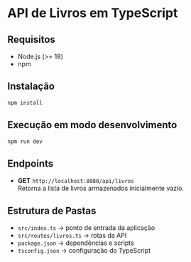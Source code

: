 # API de Livros em TypeScript

## Requisitos
- Node.js (>= 18)
- npm

## Instalação
```bash
npm install
```

## Execução em modo desenvolvimento
```bash
npm run dev
```

## Endpoints
- **GET** `http://localhost:8080/api/livros`  
  Retorna a lista de livros armazenados inicialmente vazio.
  
## Estrutura de Pastas
- `src/index.ts` -> ponto de entrada da aplicação  
- `src/routes/livros.ts` -> rotas da API  
- `package.json` -> dependências e scripts  
- `tsconfig.json` -> configuração do TypeScript  

